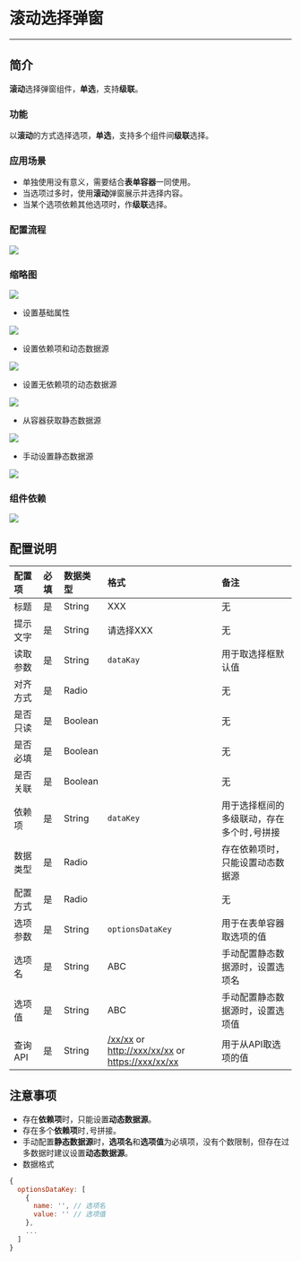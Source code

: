 # 滚动选择弹窗 

----

## 简介
**滚动**选择弹窗组件，**单选**，支持**级联**。

### 功能
以**滚动**的方式选择选项，**单选**，支持多个组件间**级联**选择。

### 应用场景

* 单独使用没有意义，需要结合**表单容器**一同使用。
* 当选项过多时，使用**滚动**弹窗展示并选择内容。
* 当某个选项依赖其他选项时，作**级联**选择。

### 配置流程

![](images/poppicker-config-flow.png)

### 缩略图

![](images/poppicker.png)

* 设置基础属性    

![](images/poppicker-1.png)

* 设置依赖项和动态数据源

![](images/poppicker-2.png)

* 设置无依赖项的动态数据源

![](images/poppicker-3.png)

* 从容器获取静态数据源

![](images/poppicker-4.png)

* 手动设置静态数据源

![](images/poppicker-5.png)

### 组件依赖

![](images/poppickerAndOtherRelation.png)

## 配置说明

|配置项|必填|数据类型|格式|备注|
|:--|:--|:--|:--|:--|
|标题|是|String|XXX|无|
|提示文字|是|String|请选择XXX|无|
|读取参数|是|String|`dataKay`|用于取选择框默认值|
|对齐方式|是|Radio||无|
|是否只读|是|Boolean||无|
|是否必填|是|Boolean||无|
|是否关联|是|Boolean||无|
|依赖项|是|String|`dataKey`|用于选择框间的多级联动，存在多个时`,`号拼接|
|数据类型|是|Radio||存在依赖项时，只能设置动态数据源|
|配置方式|是|Radio||无|
|选项参数|是|String|`optionsDataKey `|用于在表单容器取选项的值|
|选项名|是|String|ABC|手动配置静态数据源时，设置选项名|
|选项值|是|String|ABC|手动配置静态数据源时，设置选项值|
|查询API|是|String|[/xx/xx]() or [http://xxx/xx/xx]() or [https://xxx/xx/xx]()|用于从API取选项的值|

## 注意事项

* 存在**依赖项**时，只能设置**动态数据源**。
* 存在多个**依赖项**时`,`号拼接。
* 手动配置**静态数据源**时，**选项名**和**选项值**为必填项，没有个数限制，但存在过多数据时建议设置**动态数据源**。
* 数据格式
 
```javascript
{
  optionsDataKey: [
    {
      name: '', // 选项名
      value: '' // 选项值
    },
    ...
  ]
}
```
